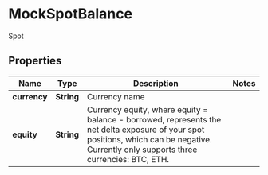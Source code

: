 

# MockSpotBalance

Spot
## Properties

Name | Type | Description | Notes
------------ | ------------- | ------------- | -------------
**currency** | **String** | Currency name | 
**equity** | **String** | Currency equity, where equity &#x3D; balance - borrowed, represents the net delta exposure  of your spot positions, which can be negative. Currently only supports three currencies: BTC, ETH. | 



